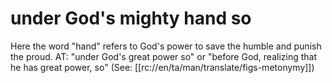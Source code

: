 # under God's mighty hand so

Here the word "hand" refers to God's power to save the humble and punish the proud. AT: "under God's great power so" or "before God, realizing that he has great power, so" (See: [[rc://en/ta/man/translate/figs-metonymy]])

